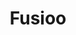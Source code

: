 ---
logohandle: fusioo
sort: fusioo
title: Fusioo
twitter: https://x.com/fusioohq
website: https://www.fusioo.com/
---